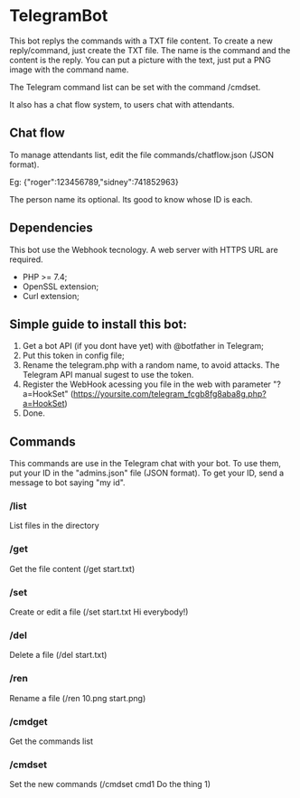 # TelegramBot

This bot replys the commands with a TXT file content. To create a new reply/command, just create the TXT file. The name is the command and the content is the reply. You can put a picture with the text, just put a PNG image with the command name.

The Telegram command list can be set with the command /cmdset.

It also has a chat flow system, to users chat with attendants.

## Chat flow

To manage attendants list, edit the file commands/chatflow.json (JSON format).

Eg: {"roger":123456789,"sidney":741852963}

The person name its optional. Its good to know whose ID is each.

## Dependencies

This bot use the Webhook tecnology. A web server with HTTPS URL are required.
- PHP >= 7.4;
- OpenSSL extension;
- Curl extension;

## Simple guide to install this bot:

1) Get a bot API (if you dont have yet) with @botfather in Telegram;
2) Put this token in config file;
3) Rename the telegram.php with a random name, to avoid attacks. The Telegram API manual sugest to use the token.
4) Register the WebHook acessing you file in the web with parameter "?a=HookSet" (https://yoursite.com/telegram_fcgb8fg8aba8g.php?a=HookSet)
5) Done.

## Commands

This commands are use in the Telegram chat with your bot.
To use them, put your ID in the "admins.json" file (JSON format).
To get your ID, send a message to bot saying "my id".

### /list
List files in the directory

### /get
Get the file content (/get start.txt)

### /set
Create or edit a file (/set start.txt Hi everybody!)

### /del
Delete a file (/del start.txt)

### /ren
Rename a file (/ren 10.png start.png)

### /cmdget
Get the commands list

### /cmdset
Set the new commands (/cmdset cmd1 Do the thing 1)
